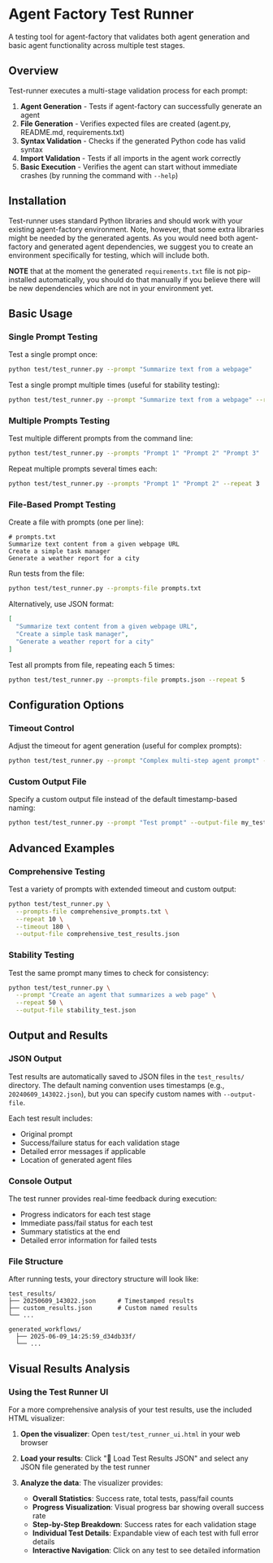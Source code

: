 # Agent Factory Test Runner

A testing tool for agent-factory that validates both agent generation and basic agent functionality across multiple test stages.

## Overview

Test-runner executes a multi-stage validation process for each prompt:

1. **Agent Generation** - Tests if agent-factory can successfully generate an agent
2. **File Generation** - Verifies expected files are created (agent.py, README.md, requirements.txt)
3. **Syntax Validation** - Checks if the generated Python code has valid syntax
4. **Import Validation** - Tests if all imports in the agent work correctly
5. **Basic Execution** - Verifies the agent can start without immediate crashes (by running the command with `--help`)

## Installation

Test-runner uses standard Python libraries and should work with your existing agent-factory environment. Note, however, that some extra libraries might be needed by the generated agents. As you would need both agent-factory and generated agent dependencies, we suggest you to create an environment specifically for testing, which will include both.

**NOTE** that at the moment the generated `requirements.txt` file is not pip-installed automatically, you should do that manually if you believe there will be new dependencies which are not in your environment yet.

## Basic Usage

### Single Prompt Testing

Test a single prompt once:
```bash
python test/test_runner.py --prompt "Summarize text from a webpage"
```

Test a single prompt multiple times (useful for stability testing):
```bash
python test/test_runner.py --prompt "Summarize text from a webpage" --repeat 5
```

### Multiple Prompts Testing

Test multiple different prompts from the command line:
```bash
python test/test_runner.py --prompts "Prompt 1" "Prompt 2" "Prompt 3"
```

Repeat multiple prompts several times each:
```bash
python test/test_runner.py --prompts "Prompt 1" "Prompt 2" --repeat 3
```

### File-Based Prompt Testing

Create a file with prompts (one per line):
```
# prompts.txt
Summarize text content from a given webpage URL
Create a simple task manager
Generate a weather report for a city
```

Run tests from the file:
```bash
python test/test_runner.py --prompts-file prompts.txt
```

Alternatively, use JSON format:
```json
[
  "Summarize text content from a given webpage URL",
  "Create a simple task manager",
  "Generate a weather report for a city"
]
```

Test all prompts from file, repeating each 5 times:
```bash
python test/test_runner.py --prompts-file prompts.json --repeat 5
```

## Configuration Options

### Timeout Control

Adjust the timeout for agent generation (useful for complex prompts):
```bash
python test/test_runner.py --prompt "Complex multi-step agent prompt" --timeout 300
```

### Custom Output File

Specify a custom output file instead of the default timestamp-based naming:
```bash
python test/test_runner.py --prompt "Test prompt" --output-file my_test_results.json
```

## Advanced Examples

### Comprehensive Testing

Test a variety of prompts with extended timeout and custom output:
```bash
python test/test_runner.py \
  --prompts-file comprehensive_prompts.txt \
  --repeat 10 \
  --timeout 180 \
  --output-file comprehensive_test_results.json
```

### Stability Testing

Test the same prompt many times to check for consistency:
```bash
python test/test_runner.py \
  --prompt "Create an agent that summarizes a web page" \
  --repeat 50 \
  --output-file stability_test.json
```


## Output and Results

### JSON Output

Test results are automatically saved to JSON files in the `test_results/` directory. The default naming convention uses timestamps (e.g., `20240609_143022.json`), but you can specify custom names with `--output-file`.

Each test result includes:
- Original prompt
- Success/failure status for each validation stage
- Detailed error messages if applicable
- Location of generated agent files

### Console Output

The test runner provides real-time feedback during execution:
- Progress indicators for each test stage
- Immediate pass/fail status for each test
- Summary statistics at the end
- Detailed error information for failed tests


### File Structure

After running tests, your directory structure will look like:
```
test_results/
├── 20250609_143022.json      # Timestamped results
├── custom_results.json       # Custom named results
└── ...

generated_workflows/
  ├── 2025-06-09_14:25:59_d34db33f/
  └── ...
```

## Visual Results Analysis

### Using the Test Runner UI

For a more comprehensive analysis of your test results, use the included HTML visualizer:

1. **Open the visualizer**: Open `test/test_runner_ui.html` in your web browser

2. **Load your results**: Click "📂 Load Test Results JSON" and select any JSON file generated by the test runner

3. **Analyze the data**: The visualizer provides:
   - **Overall Statistics**: Success rate, total tests, pass/fail counts
   - **Progress Visualization**: Visual progress bar showing overall success rate
   - **Step-by-Step Breakdown**: Success rates for each validation stage
   - **Individual Test Details**: Expandable view of each test with full error details
   - **Interactive Navigation**: Click on any test to see detailed information

